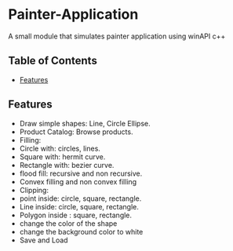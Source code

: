 # Painter-Application
A small module that simulates painter application using winAPI c++
## Table of Contents
- [Features](#features)


## Features
- Draw simple shapes: Line, Circle Ellipse.
- Product Catalog: Browse products.
- Filling:
- Circle with: circles, lines.
- Square with: hermit curve.
- Rectangle with: bezier curve.
- flood fill: recursive and non recursive.
- Convex filling and non convex filling
- Clipping:
- point inside: circle, square, rectangle.
- Line inside: circle, square, rectangle.
- Polygon inside : square, rectangle.
- change the color of the shape
- change the background color to white
- Save and Load 
